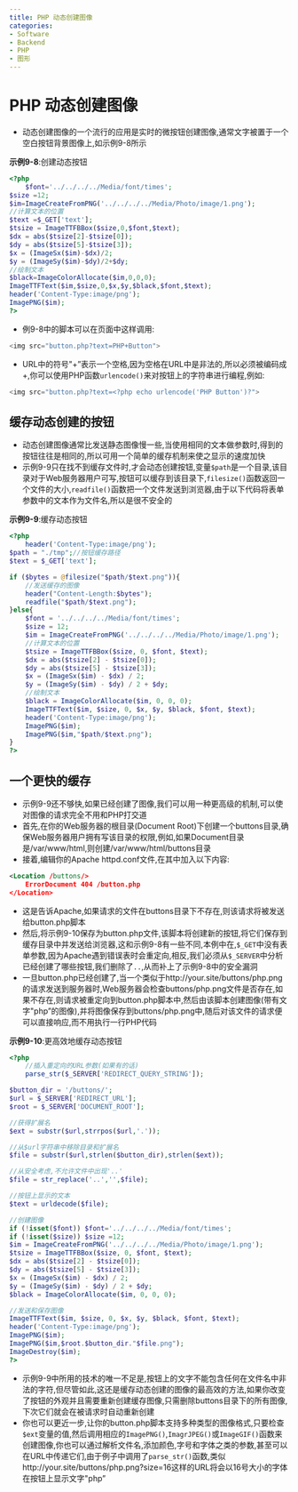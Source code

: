 ```yaml
---
title: PHP 动态创建图像
categories:
- Software
- Backend
- PHP
- 图形
---
```

# PHP 动态创建图像

- 动态创建图像的一个流行的应用是实时的微按钮创建图像,通常文字被置于一个空白按钮背景图像上,如示例9-8所示

**示例9-8**:创建动态按钮

```php
<?php
    $font='../../../../Media/font/times';
$size =12;
$im=ImageCreateFromPNG('../../../../Media/Photo/image/1.png');
//计算文本的位置
$text =$_GET['text'];
$tsize = ImageTTFBBox($size,0,$font,$text);
$dx = abs($tsize[2]-$tsize[0]);
$dy = abs($tsize[5]-$tsize[3]);
$x = (ImageSx($im)-$dx)/2;
$y = (ImageSy($im)-$dy)/2+$dy;
//绘制文本
$black=ImageColorAllocate($im,0,0,0);
ImageTTFText($im,$size,0,$x,$y,$black,$font,$text);
header('Content-Type:image/png');
ImagePNG($im);
?>
```

- 例9-8中的脚本可以在页面中这样调用:

```php
<img src="button.php?text=PHP+Button">
```

- URL中的符号"+”表示一个空格,因为空格在URL中是非法的,所以必须被编码成+,你可以使用PHP函数`urlencode()`来对按钮上的字符串进行编程,例如:

```php
<img src="button.php?text=<?php echo urlencode('PHP Button')?">
```

## 缓存动态创建的按钮

- 动态创建图像通常比发送静态图像慢一些,当使用相同的文本做参数时,得到的按钮往往是相同的,所以可用一个简单的缓存机制来使之显示的速度加快
- 示例9-9只在找不到缓存文件时,才会动态创建按钮,变量`$path`是一个目录,该目录对于Web服务器用户可写,按钮可以缓存到该目录下,`filesize()`函数返回一个文件的大小,`readfile()`函数把一个文件发送到浏览器,由于以下代码将表单参数中的文本作为文件名,所以是很不安全的

**示例9-9**:缓存动态按钮

```php
<?php
    header('Content-Type:image/png');
$path = "./tmp";//按钮缓存路径
$text = $_GET['text'];

if ($bytes = @filesize("$path/$text.png")){
    //发送缓存的图像
    header("Content-Length:$bytes");
    readfile("$path/$text.png");
}else{
    $font = '../../../../Media/font/times';
    $size = 12;
    $im = ImageCreateFromPNG('../../../../Media/Photo/image/1.png');
    //计算文本的位置
    $tsize = ImageTTFBBox($size, 0, $font, $text);
    $dx = abs($tsize[2] - $tsize[0]);
    $dy = abs($tsize[5] - $tsize[3]);
    $x = (ImageSx($im) - $dx) / 2;
    $y = (ImageSy($im) - $dy) / 2 + $dy;
    //绘制文本
    $black = ImageColorAllocate($im, 0, 0, 0);
    ImageTTFText($im, $size, 0, $x, $y, $black, $font, $text);
    header('Content-Type:image/png');
    ImagePNG($im);
    ImagePNG($im,"$path/$text.png");
}
?>
```

## 一个更快的缓存

- 示例9-9还不够快,如果已经创建了图像,我们可以用一种更高级的机制,可以使对图像的请求完全不用和PHP打交道
- 首先,在你的Web服务器的根目录(Document Root)下创建一个buttons目录,确保Web服务器用户拥有写该目录的权限,例如,如果Document目录是/var/www/html,则创建/var/www/html/buttons目录
- 接着,编辑你的Apache httpd.conf文件,在其中加入以下内容:

```xml
<Location /buttons/>
	ErrorDocument 404 /button.php
</Location>
```

- 这是告诉Apache,如果请求的文件在buttons目录下不存在,则该请求将被发送给button.php脚本
- 然后,将示例9-10保存为button.php文件,该脚本将创建新的按钮,将它们保存到缓存目录中并发送给浏览器,这和示例9-8有一些不同,本例中在,`$_GET`中没有表单参数,因为Apache遇到错误表时会重定向,相反,我们必须从`$_SERVER`中分析已经创建了哪些按钮,我们删除了`..`,从而补上了示例9-8中的安全漏洞
- 一旦button.php已经创建了,当一个类似于http://your.site/buttons/php.png的请求发送到服务器时,Web服务器会检查buttons/php.png文件是否存在,如果不存在,则请求被重定向到button.php脚本中,然后由该脚本创建图像(带有文字"php”的图像),并将图像保存到buttons/php.png中,随后对该文件的请求便可以直接响应,而不用执行一行PHP代码

**示例9-10**:更高效地缓存动态按钮

```php
<?php
    //插入重定向的URL参数(如果有的话)
    parse_str($_SERVER['REDIRECT_QUERY_STRING']);

$button_dir = '/buttons/';
$url = $_SERVER['REDIRECT_URL'];
$root = $_SERVER['DOCUMENT_ROOT'];

//获得扩展名
$ext = substr($url,strrpos($url,'.'));

//从$url字符串中移除目录和扩展名
$file = substr($url,strlen($button_dir),strlen($ext));

//从安全考虑,不允许文件中出现'..'
$file = str_replace('..','',$file);

//按钮上显示的文本
$text = urldecode($file);

//创建图像
if (!isset($font)) $font='../../../../Media/font/times';
if (!isset($size)) $size =12;
$im = ImageCreateFromPNG('../../../../Media/Photo/image/1.png');
$tsize = ImageTTFBBox($size, 0, $font, $text);
$dx = abs($tsize[2] - $tsize[0]);
$dy = abs($tsize[5] - $tsize[3]);
$x = (ImageSx($im) - $dx) / 2;
$y = (ImageSy($im) - $dy) / 2 + $dy;
$black = ImageColorAllocate($im, 0, 0, 0);

//发送和保存图像
ImageTTFText($im, $size, 0, $x, $y, $black, $font, $text);
header('Content-Type:image/png');
ImagePNG($im);
ImagePNG($im,$root.$button_dir."$file.png");
ImageDestroy($im);
?>
```

- 示例9-9中所用的技术的唯一不足是,按钮上的文字不能包含任何在文件名中非法的字符,但尽管如此,这还是缓存动态创建的图像的最高效的方法,如果你改变了按钮的外观并且需要重新创建缓存图像,只需删除buttons目录下的所有图像,下次它们就会在被请求时自动重新创建
- 你也可以更近一步,让你的button.php脚本支持多种类型的图像格式,只要检查`$ext`变量的值,然后调用相应的`ImagePNG()`,`ImagrJPEG()`或`ImageGIF()`函数来创建图像,你也可以通过解析文件名,添加颜色,字号和字体之类的参数,甚至可以在URL中传递它们,由于例子中调用了`parse_str()`函数,类似http://your.site/buttons/php.png?size=16这样的URL将会以16号大小的字体在按钮上显示文字"php”

